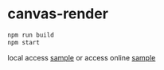 # canvas-render

```bash
npm run build
npm start
```

local access [sample](http://localhost:3002/canvas.html) or access online [sample](http://github.alanwei.net/canvas-render-engine/canvas-sample.html)
